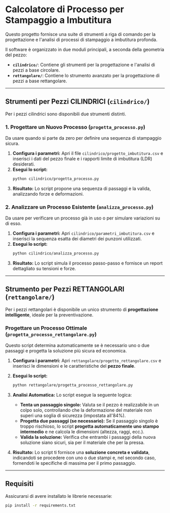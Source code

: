 # Calcolatore di Processo per Stampaggio a Imbutitura

Questo progetto fornisce una suite di strumenti a riga di comando per la progettazione e l'analisi di processi di stampaggio a imbutitura profonda.

Il software è organizzato in due moduli principali, a seconda della geometria del pezzo:
- **`cilindrico/`**: Contiene gli strumenti per la progettazione e l'analisi di pezzi a base circolare.
- **`rettangolare/`**: Contiene lo strumento avanzato per la progettazione di pezzi a base rettangolare.

---

## Strumenti per Pezzi CILINDRICI (`cilindrico/`)

Per i pezzi cilindrici sono disponibili due strumenti distinti.

### 1. Progettare un Nuovo Processo (`progetta_processo.py`)

Da usare quando si parte da zero per definire una sequenza di stampaggio sicura.

1.  **Configura i parametri:** Apri il file `cilindrico/progetto_imbutitura.csv` e inserisci i dati del pezzo finale e i rapporti limite di imbutitura (LDR) desiderati.
2.  **Esegui lo script:**
    ```bash
    python cilindrico/progetta_processo.py
    ```
3.  **Risultato:** Lo script propone una sequenza di passaggi e la valida, analizzando forze e deformazioni.

### 2. Analizzare un Processo Esistente (`analizza_processo.py`)

Da usare per verificare un processo già in uso o per simulare variazioni su di esso.

1.  **Configura i parametri:** Apri `cilindrico/parametri_imbutitura.csv` e inserisci la sequenza esatta dei diametri dei punzoni utilizzati.
2.  **Esegui lo script:**
    ```bash
    python cilindrico/analizza_processo.py
    ```
3.  **Risultato:** Lo script simula il processo passo-passo e fornisce un report dettagliato su tensioni e forze.

---

## Strumento per Pezzi RETTANGOLARI (`rettangolare/`)

Per i pezzi rettangolari è disponibile un unico strumento di **progettazione intelligente**, ideale per la preventivazione.

### Progettare un Processo Ottimale (`progetta_processo_rettangolare.py`)

Questo script determina automaticamente se è necessario uno o due passaggi e progetta la soluzione più sicura ed economica.

1.  **Configura i parametri:** Apri `rettangolare/progetto_rettangolare.csv` e inserisci le dimensioni e le caratteristiche del **pezzo finale**.
2.  **Esegui lo script:**
    ```bash
    python rettangolare/progetta_processo_rettangolare.py
    ```
3.  **Analisi Automatica:** Lo script esegue la seguente logica:
    *   **Tenta un passaggio singolo:** Valuta se il pezzo è realizzabile in un colpo solo, controllando che la deformazione del materiale non superi una soglia di sicurezza (impostata all'84%).
    *   **Progetta due passaggi (se necessario):** Se il passaggio singolo è troppo rischioso, lo script **progetta automaticamente uno stampo intermedio** e ne calcola le dimensioni (altezza, raggi, ecc.).
    *   **Valida la soluzione:** Verifica che entrambi i passaggi della nuova soluzione siano sicuri, sia per il materiale che per la pressa.

4.  **Risultato:** Lo script ti fornisce una **soluzione concreta e validata**, indicandoti se procedere con uno o due stampi e, nel secondo caso, fornendoti le specifiche di massima per il primo passaggio.

---

## Requisiti

Assicurarsi di avere installato le librerie necessarie:

```bash
pip install -r requirements.txt
```
